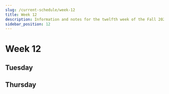```yaml
---
slug: /current-schedule/week-12
title: Week 12
description: Information and notes for the twelfth week of the Fall 2024 semester for the UMass Lowell Cloud Computing Club.
sidebar_position: 12
---
```


# Week 12

## Tuesday

## Thursday

